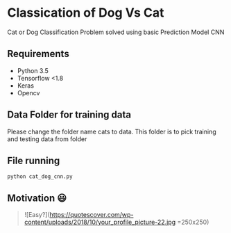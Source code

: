 # Classication of Dog Vs Cat
Cat or Dog Classification Problem solved using basic Prediction Model CNN

## Requirements
* Python 3.5
* Tensorflow <1.8
* Keras
* Opencv

## Data Folder for training data
Please change the folder name cats to data. This folder is to pick training and testing data from folder

## File running 
```
python cat_dog_cnn.py
```

## Motivation :smiley:
>![Easy?](https://quotescover.com/wp-content/uploads/2018/10/your_profile_picture-22.jpg =250x250)

